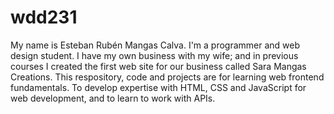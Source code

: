 # wdd231
My name is Esteban Rubén Mangas Calva. I'm a programmer and web design student. I have my own business with my wife; and in previous courses I created the first web site for our business called Sara Mangas Creations.
This respository, code and projects are for learning web frontend fundamentals. To develop expertise with HTML, CSS and JavaScript for web development, and to learn to work with APIs.